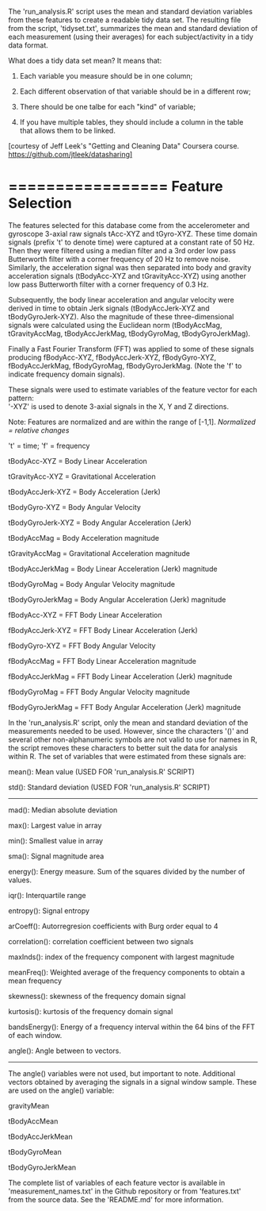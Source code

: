 The 'run_analysis.R' script uses the mean and standard deviation variables from these features to create a readable tidy data set. The resulting file from the script, 'tidyset.txt', summarizes the mean and standard deviation of each measurement (using their averages) for each subject/activity in a tidy data format.

What does a tidy data set mean? It means that:

1) Each variable you measure should be in one column;

2) Each different observation of that variable should be in a different row;

3) There should be one talbe for each "kind" of variable;

4) If you have multiple tables, they should include a column in the table that allows them to be linked.

[courtesy of Jeff Leek's "Getting and Cleaning Data" Coursera course. https://github.com/jtleek/datasharing]


=================
Feature Selection 
=================

The features selected for this database come from the accelerometer and gyroscope 3-axial raw signals tAcc-XYZ and tGyro-XYZ. These time domain signals (prefix 't' to denote time) were captured at a constant rate of 50 Hz. Then they were filtered using a median filter and a 3rd order low pass Butterworth filter with a corner frequency of 20 Hz to remove noise. Similarly, the acceleration signal was then separated into body and gravity acceleration signals (tBodyAcc-XYZ and tGravityAcc-XYZ) using another low pass Butterworth filter with a corner frequency of 0.3 Hz. 

Subsequently, the body linear acceleration and angular velocity were derived in time to obtain Jerk signals (tBodyAccJerk-XYZ and tBodyGyroJerk-XYZ). Also the magnitude of these three-dimensional signals were calculated using the Euclidean norm (tBodyAccMag, tGravityAccMag, tBodyAccJerkMag, tBodyGyroMag, tBodyGyroJerkMag). 

Finally a Fast Fourier Transform (FFT) was applied to some of these signals producing fBodyAcc-XYZ, fBodyAccJerk-XYZ, fBodyGyro-XYZ, fBodyAccJerkMag, fBodyGyroMag, fBodyGyroJerkMag. (Note the 'f' to indicate frequency domain signals). 

These signals were used to estimate variables of the feature vector for each pattern:  
'-XYZ' is used to denote 3-axial signals in the X, Y and Z directions.

Note: Features are normalized and are within the range of [-1,1]. *Normalized = relative changes*

't' = time; 'f' = frequency

tBodyAcc-XYZ = Body Linear Acceleration

tGravityAcc-XYZ = Gravitational Acceleration

tBodyAccJerk-XYZ = Body Acceleration (Jerk)

tBodyGyro-XYZ = Body Angular Velocity

tBodyGyroJerk-XYZ = Body Angular Acceleration (Jerk)

tBodyAccMag = Body Acceleration magnitude

tGravityAccMag = Gravitational Acceleration magnitude

tBodyAccJerkMag = Body Linear Acceleration (Jerk) magnitude

tBodyGyroMag = Body Angular Velocity magnitude

tBodyGyroJerkMag = Body Angular Acceleration (Jerk) magnitude

fBodyAcc-XYZ = FFT Body Linear Acceleration

fBodyAccJerk-XYZ = FFT Body Linear Acceleration (Jerk)

fBodyGyro-XYZ = FFT Body Angular Velocity

fBodyAccMag = FFT Body Linear Acceleration magnitude

fBodyAccJerkMag = FFT Body Linear Acceleration (Jerk) magnitude

fBodyGyroMag = FFT Body Angular Velocity magnitude

fBodyGyroJerkMag = FFT Body Angular Acceleration (Jerk) magnitude


In the 'run_analysis.R' script, only the mean and standard deviation of the measurements needed to be used. However, since the characters '()' and several other non-alphanumeric symbols are not valid to use for names in R, the script removes these characters to better suit the data for analysis within R. The set of variables that were estimated from these signals are: 

mean(): Mean value (USED FOR 'run_analysis.R' SCRIPT)

std(): Standard deviation (USED FOR 'run_analysis.R' SCRIPT)

-------------

mad(): Median absolute deviation 

max(): Largest value in array

min(): Smallest value in array

sma(): Signal magnitude area

energy(): Energy measure. Sum of the squares divided by the number of values. 

iqr(): Interquartile range 

entropy(): Signal entropy

arCoeff(): Autorregresion coefficients with Burg order equal to 4

correlation(): correlation coefficient between two signals

maxInds(): index of the frequency component with largest magnitude

meanFreq(): Weighted average of the frequency components to obtain a mean frequency

skewness(): skewness of the frequency domain signal 

kurtosis(): kurtosis of the frequency domain signal 

bandsEnergy(): Energy of a frequency interval within the 64 bins of the FFT of each window.

angle(): Angle between to vectors.

------------

The angle() variables were not used, but important to note. Additional vectors obtained by averaging the signals in a signal window sample. These are used on the angle() variable:

gravityMean

tBodyAccMean

tBodyAccJerkMean

tBodyGyroMean

tBodyGyroJerkMean

The complete list of variables of each feature vector is available in 'measurement_names.txt' in the Github repository or from 'features.txt' from the source data. See the 'README.md' for more information.
